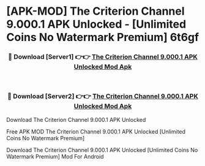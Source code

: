 # [APK-MOD] The Criterion Channel 9.000.1 APK Unlocked - [Unlimited Coins No Watermark Premium] 6t6gf



<div align="center">
<h3>🔴 Download [Server1] 👉👉 <a href="https://momento.my/?title=The_Criterion_Channel_9.000.1_APK_Unlocked">The Criterion Channel 9.000.1 APK Unlocked Mod Apk</a></h3><br>

<h3>🔴 Download [Server2] 👉👉 <a href="https://momento.my/?title=The_Criterion_Channel_9.000.1_APK_Unlocked">The Criterion Channel 9.000.1 APK Unlocked Mod Apk</a></h3>
</div>



Download The Criterion Channel 9.000.1 APK Unlocked 

Free APK MOD The Criterion Channel 9.000.1 APK Unlocked [Unlimited Coins No Watermark Premium]

Download The Criterion Channel 9.000.1 APK Unlocked [Unlimited Coins No Watermark Premium] Mod For Android
